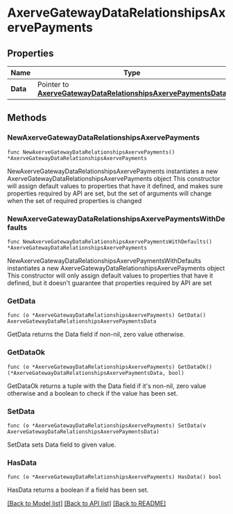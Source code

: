 # AxerveGatewayDataRelationshipsAxervePayments

## Properties

Name | Type | Description | Notes
------------ | ------------- | ------------- | -------------
**Data** | Pointer to [**AxerveGatewayDataRelationshipsAxervePaymentsData**](AxerveGatewayDataRelationshipsAxervePaymentsData.md) |  | [optional] 

## Methods

### NewAxerveGatewayDataRelationshipsAxervePayments

`func NewAxerveGatewayDataRelationshipsAxervePayments() *AxerveGatewayDataRelationshipsAxervePayments`

NewAxerveGatewayDataRelationshipsAxervePayments instantiates a new AxerveGatewayDataRelationshipsAxervePayments object
This constructor will assign default values to properties that have it defined,
and makes sure properties required by API are set, but the set of arguments
will change when the set of required properties is changed

### NewAxerveGatewayDataRelationshipsAxervePaymentsWithDefaults

`func NewAxerveGatewayDataRelationshipsAxervePaymentsWithDefaults() *AxerveGatewayDataRelationshipsAxervePayments`

NewAxerveGatewayDataRelationshipsAxervePaymentsWithDefaults instantiates a new AxerveGatewayDataRelationshipsAxervePayments object
This constructor will only assign default values to properties that have it defined,
but it doesn't guarantee that properties required by API are set

### GetData

`func (o *AxerveGatewayDataRelationshipsAxervePayments) GetData() AxerveGatewayDataRelationshipsAxervePaymentsData`

GetData returns the Data field if non-nil, zero value otherwise.

### GetDataOk

`func (o *AxerveGatewayDataRelationshipsAxervePayments) GetDataOk() (*AxerveGatewayDataRelationshipsAxervePaymentsData, bool)`

GetDataOk returns a tuple with the Data field if it's non-nil, zero value otherwise
and a boolean to check if the value has been set.

### SetData

`func (o *AxerveGatewayDataRelationshipsAxervePayments) SetData(v AxerveGatewayDataRelationshipsAxervePaymentsData)`

SetData sets Data field to given value.

### HasData

`func (o *AxerveGatewayDataRelationshipsAxervePayments) HasData() bool`

HasData returns a boolean if a field has been set.


[[Back to Model list]](../README.md#documentation-for-models) [[Back to API list]](../README.md#documentation-for-api-endpoints) [[Back to README]](../README.md)


